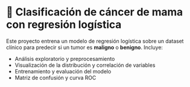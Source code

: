 # 🧠 Clasificación de cáncer de mama con regresión logística

Este proyecto entrena un modelo de regresión logística sobre un dataset clínico para predecir si un tumor es **maligno** o **benigno**. Incluye:
- Análisis exploratorio y preprocesamiento
- Visualización de la distribución y correlación de variables
- Entrenamiento y evaluación del modelo
- Matriz de confusión y curva ROC
